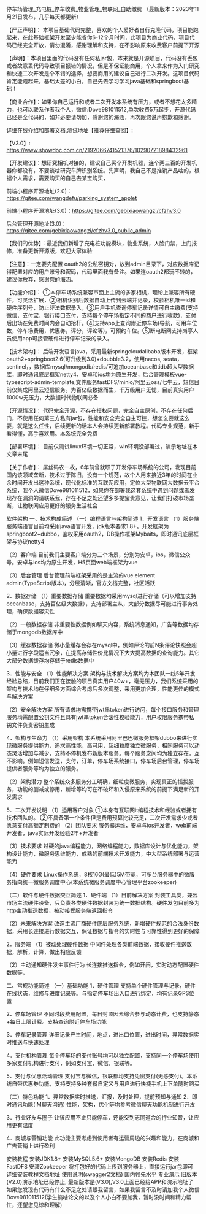 停车场管理_充电桩_停车收费_物业管理_物联网_自助缴费 （最新版本：2023年11月21日发布，几乎每天都更新）

【严正声明】： 本项目基础代码完整，喜欢的个人爱好者自行克隆代码，项目能跑起来，在此基础框架开发至少能省你6-12个月时间，此项目为商业代码，项目代码已经完全开放，请勿混淆，感谢理解和支持，在不影响原来收费客户前提下开源

【声明】：本项目里面的代码没有任何私jar包，本来就是开源项目，代码没有丢包或者故意丢代码导致项目报错的情况，但是不保证能商用，个人拿来作为入门研究和快速二次开发是个不错的选择，想要商用的建议自己进行二次开发。这项目代码肯定能跑起来，基础太差的小白，自己先去学习学习java基础和springboot基础！

【商业合作】：如果你自己运行和或者二次开发本系统有压力，或者不想花太多精力，也可以联系作者我个人，微信:Dove981011512,单次收费5万起步，开源代码已经是全代码的，如非必要请勿加，感谢您的海涵，再次跟您说声抱歉和感谢。

详细在线介绍和部署文档,测试地址【推荐仔细查阅】:

【V3.0】: https://www.showdoc.com.cn/2192066741521376/10290721898432961

【开发建议】：想研究相机对接的，建议自己买个开发机器，连个两三百的开发机器你都没有，不要谈啥研究车牌识别系统。先声明，我自己不是推销产品啥的，根据个人需求，需要购买的自己去某宝购买，

前端小程序开源地址(2.0)：https://gitee.com/wangdefu/parking_system_applet

前端小程序开源地址(3.0)：https://gitee.com/gebixiaowangzi/cfzhv3.0

后台管理开源地址(3.0)：https://gitee.com/gebixiaowangzi/cfzhv3.0_public_admin

【我们的优势】：最近我们新增了充电桩功能模块，物业系统，人脸门禁，上门报修，准备更新开源版，欢迎大家体验

【注意】：一定要先配置 oauth2的公私密钥对，放到admin目录下，对应数据库记得配置对应的用户账号和密码，代码里面我有备注。如果连oauth2都玩不转的，建议你放弃，感谢您的海涵。

【功能介绍】： ①本停车场系统兼容市面上主流的多家相机，理论上兼容所有硬件，可灵活扩展，②相机识别后数据自动上传到云端并记录，校验相机唯一id和硬件序列号，防止非法数据录入，③用户手机查询停车记录详情可自主缴费(支持微信，支付宝，银行接口支付，支持每个停车场指定不同的商户进行收款)，支付后出场在免费时间内会自动抬杆。④支持app上查询附近停车场(导航，可用车位数，停车场费用，优惠券，评分，评论等)，可预约车位。⑤断电断网支持岗亭人员使用app可接管硬件进行停车记录的录入。

【技术架构】： 后端开发语言java，采用最新springcloudalibaba版本开发，框架oauth2+springboot2.6(可升级到3.0)+doubble3.2，使用nacos, seata，sentinel，，数据库mysql/mongodb/redis/可追加oceanbase和tidb超大型数据库，即时通讯底层框架netty4，安卓和ios均为原生开发，后台管理模板vue-typescript-admin-template,文件服务fastDFS/minio/阿里云oss/七牛云，短信目前仅集成阿里云短信服务。为百亿级数据而生，千万级用户无忧，目前真实用户1000w无压力，大数据时代物联网必备

【开源情况】： 代码完全开源，不存在授权问题，完全自主原创，不存在任何后门，不使用任何第三方私有jar包，性能和安全完全自主可控，想怎么耍就这么耍，就是这么任性，后续更新的话本人会持续更新部署教程。代码专业规范，新手看得懂，高手喜欢用。本系统完全免费

【部署环境】： 目前仅测试linux环境一切正常，win环境没部署过，演示地址在本文章末尾

【关于作者】： 屌丝码农一枚，6年前曾就职于开发停车场系统的公司，发现目前国内该领域垄断，技术过于陈旧，没有一个规范，故个人用来接近3年的时间在业余时间开发出这种系统，现代化标准的互联网应用，定位大型物联网大数据云平台系统，我个人微信Dove981011512，如果你在部署我这套系统中遇到问题或者发现存在漏洞的请联系我，存在不足之处还望多多提宝贵意见，让我们打破市场垄断，让物联网应用更好的服务生活社会

软件架构 一、技术构成简述 （一）编程语言与架构简述 1．开发语言 （1）服务端 服务端语言目前均采用java语言开发，jdk版本要求1.8+。开发框架为springboot2+dubbo，鉴权采用oauth2，DB操作框架Mybaits，即时通讯底层框架与协议netty4

（2）客户端 目前我们主要客户端分为三个场景，分别为安卓，ios，微信公众号。安卓与ios均为原生开发，H5页面web端框架为vue

（3）后台管理 后台管理前端框架采用的是主流的vue element admin(TypeScript版本)，分层清晰，官方文档完整，社区活跃

2．数据存储 （1）重要数据存储 重要数据均采用mysql进行存储（可以增加支持oceanbase，支持百亿级大数据），支持部署主从，大部分数据尽可能进行事务处理，确保数据容灾性

（2）一般数据存储 非重要性数据例如聊天内容，系统消息通知，广告等数据均存储于mongodb数据库中

（3）缓存数据存储 微小量缓存会存在mysql中，例如评论的前N条评论快照会超小量进行字段适当冗余，在提高存储性价比情况下大大提高数据的查询能力。其它大部分数据缓存均存储于redis数据中

3．性能与安全 （1）性能解决方案 架构与技术解决方案均为本团队一线5年开发经验总结，目前我们正在接触的项目真实用户40w+，毫无压力，我们系统采用的架构与技术均在仔细多方面综合考虑后多次调整，采用更加合理，性能更佳的模式与解决方案

（2）安全解决方案 所有请求均需携带jwt串token进行访问，每个接口服务和管理服务均需配置公钥文件且具有jwt串token合法性校验能力，用户权限服务携带私钥文件负责密钥生成

4．架构与生命力 （1）采用架构 本系统采用阿里巴巴微服务框架dubbo来进行实现微服务提供能力，追求高性能，高可用，超细粒度独立微服务，相同服务可以动态灵活增加与减少，支持不停机发布新版本服务。每个服务之间均为独立存在，互不影响。例如短信发送，支付，订单，停车场系统接口，停车场后台管理，停车场提供者服务等均为独立的服务。

（2）架构潜力 整个系统众多服务分工明确，细粒度微服务，实现真正的插拔服务，功能的删减或停用，新增等均可在不破坏和入侵原来系统的前提下满足新的开发需求

5．二次开发说明 （1）适用客户对象 ①本身有互联网it编程技术和经验或者拥有技术团队的。 ②不具备第一个条件但是费用预算比较充足，二次开发需求少或者愿意支付高额定制费的 （2）团队要求 服务器运维，安卓与ios开发者，web前端开发者，java实际开发经验2年+开发者

（3）技术要求 过硬的java编程能力，网络编程能力，数据库设计与优化能力，架构设计能力，微服务思维能力，成熟的前端技术开发能力，中大型系统部署与运营能力

（4）硬件要求 Linux操作系统，8核16G(最低)5M带宽，可多台服务器中的微服务指向统一微服务调度中心(本系统微服务调度中心管理平台zookeeper)

（二）软件与硬件数据交互简述 1．硬件端 （1）目前解决方案 封装工具类，兼容市场主流硬件设备，只负责各类硬件数据封装为统一数据结构。硬件发包目前多为http主动推送数据，被动接受服务端返回指令

（2）未来解决方案 改造主流厂商硬件底层服务系统，新增硬件规范的合法身份数据，采用长连接进行数据交互，保证数据与指令的实时性与可靠性得到更好的保障

2．服务端 （1）被动处理硬件数据 中间件处理各类前端数据，接收硬件推送数据，解析，计算，做出相应反馈

（2）主动通知硬件发生事件行为 长连接推送指令，例如开闸，实时动态配置硬件数据等，

二、常规功能简述 （一）基础功能 1．硬件管理 支持单个硬件管理与记录，硬件在线状态，维修与进度记录等。与指定停车场出入口进行绑定，均有记录GPS位置

2．停车场管理 不同时段费用配置，每日封顶因素综合参与动态计费，也支持静态+每日上限计费。支持查询附近停车场功能

3．停车记录管理 详细记录产生时间，地点，进出口位置，进出时间，异常数据实时推送与快速处理

4．支付机构管理 每个停车场的支付账号均可以独立配置，支持同一个停车场使用多家支付机构进行支付，例如支付宝，微信，银联等。

5．支付与优惠活动管理 支付宝与微信，银联都均支持免密支付(无感支付)。本系统自带优惠券功能，支持支持多种套餐自定义与用户进行快捷手机上下单随时购买

（二）特色功能 1．异常数据实时推送，汇报，及时处理，提前预知与通知 2．即时通讯功能(IM聊天沟通) 性能，架构，优化等均参考微信聊天功能机制进行开发

3．行业好友与圈子 让该应用不止只能停车，还能交到志同道合的行业知音，让应用更有温度

4．商城与营销功能 此功能主要考虑到使用者有运营周边的兴趣和能力，在商城和广告营销上进行盈利

安装教程 安装JDK1.8+ 安装MySQL5.6+ 安装MongoDB 安装Redis 安装FastDFS 安装Zookeeper 将打包好的代码上传到服务器上，直接运行jar包即可 详细安装教程文档地址 使用说明(swagger2文档) 国内领先水平 专业演示 旧版本(V2.0)演示地址已经停止, 最新版本是(V3.0),V3.0上面已经给APP和演示地址了 如果您发现有代码有什么不足之处请跟我留言，如果我留言不及时请加我个人微信Dove981011512(学生搞啥论文的以及个人小白不要加我，暂时没时间和精力帮忙，还望您见谅和理解)
